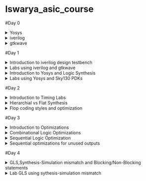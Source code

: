 # Iswarya_asic_course
#Day 0
<details>
<summary>
    Yosys
  </summary> 

    
  I installed Yosys using the following commands: 
    
```
    
$ git clone https://github.com/YosysHQ/yosys.git
$ cd yosys-master 
$ sudo apt install make (If make is not installed please install it) 
$ sudo apt-get install build-essential clang bison flex \
    libreadline-dev gawk tcl-dev libffi-dev git \
    graphviz xdot pkg-config python3 libboost-system-dev \
    libboost-python-dev libboost-filesystem-dev zlib1g-dev
$ make config-gcc
$ make 
$ sudo make install

```

Below is the screenshot showing successful installation: 


![Screenshot from 2023-07-31 10-15-12](https://github.com/IswaryaIlanchezhiyan/Iswarya_asic_course/assets/140998760/67cfade5-3e17-4374-89ff-93c64bce279f)



Below is the screenshot showing successful launch:

![Screenshot from 2023-07-31 10-21-57](https://github.com/IswaryaIlanchezhiyan/Iswarya_asic_course/assets/140998760/8a6b68b0-d58c-403c-92a3-2a820a273b24)


</details>
<details>
<summary>
        iverilog
</summary>
I installed iverilog using the following command:

```

$ sudo apt-get install iverilog

```

Below is the screenshot showing successful installation:


![Screenshot from 2023-07-31 21-32-19](https://github.com/IswaryaIlanchezhiyan/Iswarya_asic_course/assets/140998760/cdd3a329-79a3-490f-b3c9-b5463d1a9f1c)

Below is the screenshot showing successful launch:



![Screenshot from 2023-07-31 21-32-34](https://github.com/IswaryaIlanchezhiyan/Iswarya_asic_course/assets/140998760/5e531280-719f-4b3c-ba58-dbd69cd72061)


    
</details>
<details>
    <summary>
        gtkwave
    </summary>
    I installed gtkwave using the following command:

```

sudo apt update
sudo apt install gtkwave

```

Below is the screenshot showing successful installation:


![Screenshot from 2023-07-31 21-40-40](https://github.com/IswaryaIlanchezhiyan/Iswarya_asic_course/assets/140998760/10ebb750-f2e9-4682-b8b8-6d19de17dfae)

Below is the screenshot showing successful launch:

![Screenshot from 2023-07-31 21-41-31](https://github.com/IswaryaIlanchezhiyan/Iswarya_asic_course/assets/140998760/52180ab8-a498-4974-8ab7-03ef29a9c3b4)

</details>

#Day 1
<details>
    <summary>
        Introduction to iverilog design testbench
    </summary>

    

**Simulator:**

It is a a device that enables the operator to reproduce or represent under test conditions phenomena likely to occur in actual performance.
iverilog is the simulator used for this course.

**How Simulator works**

- Simulator looks for the change in the values of input.
* Upon change to the input,output is evaluated.

**iverilog:**

Icarus Verilog is a compiler that translates Verilog source code into executable programs for simulation.

**iverilog based simulation flow**

![Screenshot from 2023-08-13 22-36-54](https://github.com/IswaryaIlanchezhiyan/Iswarya_asic_course/assets/140998760/a8b3e981-7319-49e5-8265-a0e93d06b646)

**Testbench:**

A conventional Verilog testbench is a code module that describes the stimulus to a logic design and checks whether the design's outputs match its specification.

![Screenshot from 2023-08-13 22-34-39](https://github.com/IswaryaIlanchezhiyan/Iswarya_asic_course/assets/140998760/6d813524-1fd4-4c11-8877-aa934f363536)
</details>

<details>
    <summary>
        Labs using iverilog and gtkwave
    </summary>

**1.Introduction to Labs**

Lab setup is made using the following link:

```
https://github.com/kunalg123/sky130RTLDesignAndSynthesisWorkshop.git

```


![Screenshot from 2023-08-13 23-35-59](https://github.com/IswaryaIlanchezhiyan/Iswarya_asic_course/assets/140998760/64edcb4b-85fb-48a6-939a-d833b750d707)

**2.Introduction to iverilog gtkwave**

A 2×1 multiplexer is used as an example for explaining how iverilog and gtkwave works.It initially creates a a.out file which eventually opened a dumpfile(tb_good_mux.vcd) for producing output.

The following commands are used for producing output:

```
$ iverilog  good_mux.v  tb_good_mux.v
$ ./a.out
$ gtkwave tb_good_mux.vcd

```

![Screenshot from 2023-08-13 23-52-48](https://github.com/IswaryaIlanchezhiyan/Iswarya_asic_course/assets/140998760/55419881-5dd1-482f-bac5-f0b9e6701245)

**Output Waveform**

![Screenshot from 2023-08-13 23-54-09](https://github.com/IswaryaIlanchezhiyan/Iswarya_asic_course/assets/140998760/34fc7a17-2c4b-4aca-b529-370bfa6dad81)
</details>
<details>
    <summary>
        Introduction to Yosys and Logic Synthesis
    </summary>
    
**Introduction to Yosys**

**Logic Synthesis**

RTL to gate level translation is called as synthesis.The design is converted into gates and connections are made between gates.This is given as a file called netlist.


**Synthesizer:**

Synthesizer is the tool used for synthesis.
Synthesis in VLSI is the process of converting your code (program) into a circuit. In terms of logic gates, synthesis is the process of translating an abstract design into a properly implemented chip. Hardware Description Languages (HDLs) are specific programming languages that are used to explain the hardware of a circuit.
Yosys is used as synthesizer in this course.


**Netlist:**

Netlist is also a description of a design written using a HDL code when it is written in an RTL style.The netlist is then supposed to perform the same function as the corresponding HDL code. The netlist out of the synthesis tool is fed into layout tools to produce the layout of the chip.

**RTL Design**
RTL (register-transfer level) design is a hardware design methodology that describes the behavior of digital circuits in terms of the flow of data between registers, and the operations that are performed on that data as it moves through the circuit.

**.lib**

A standard cell library is a collection of well defined and appropriately characterized logic gates that can be used to implement a digital design.The library files contain different flavours of standard gate which maybe like 2 input or 3 input gate with slower or medium or faster version of it.


**Yosys Setup**

![Screenshot from 2023-08-14 00-16-36](https://github.com/IswaryaIlanchezhiyan/Iswarya_asic_course/assets/140998760/0bb3b3fa-6654-40da-b7d3-41c37ca9cc34)

**Verify the synthesis**

![Screenshot from 2023-08-14 00-18-11](https://github.com/IswaryaIlanchezhiyan/Iswarya_asic_course/assets/140998760/b8e8725b-8ffe-4ae2-a8ee-e4374e2e5856)
</details>

<details>
    <summary>
        Labs using Yosys and Sky130 PDKs
    </summary>
    
Invoke and Synthesis using following commands:

**Invoke**

```
$ yosys
```

![Screenshot from 2023-08-14 01-28-49](https://github.com/IswaryaIlanchezhiyan/Iswarya_asic_course/assets/140998760/1193e665-0f8d-4c5c-a134-c49a29104b11)

**Read the library**

```
read_liberty -lib ../lib/sky130_fd_sc_hd__tt_025C_1v80.lib
```
**Read the design**

```
read_verilog good_mux.v
```
**Model Synthesis**

```
synth -top good_mux
```

**Generate Netfile**

```
abc -liberty ../lib/sky130_fd_sc_hd__tt_025C_1v80.lib
```

**abc** is used to convert RTL file into gate design.

![Screenshot from 2023-08-14 01-46-57](https://github.com/IswaryaIlanchezhiyan/Iswarya_asic_course/assets/140998760/867864e3-11fb-48c6-bde6-65160a41fa62)

**Graphical Version of Logic realized**

```
show
```

![Screenshot from 2023-08-14 01-51-43](https://github.com/IswaryaIlanchezhiyan/Iswarya_asic_course/assets/140998760/a65a2f5c-e48c-4989-9edb-7ffeafc84a07)

**How to write Netlist**

```
write_verilog good_mux_netlist.v
write_verilog -noattr good_mux_netlist.v


```
</details>

#Day 2
<details>
    <summary>
        Introduction to Timing Labs
    </summary>

The following command is used to open .lib file in gvim:


```
$ gvim ../lib/sky130_fd_sc_hd__tt_025C_1v80
```

![Screenshot from 2023-08-14 10-59-50](https://github.com/IswaryaIlanchezhiyan/Iswarya_asic_course/assets/140998760/7e7cddf1-817c-46fd-b82a-045bb4a68248)

The .lib files contains main element called **PVT**

**PVT:**

PVT in VLSI stands for Process, Voltage, and Temperature. Integrated circuits are designed in such a way so that they can function in a wide variety of temperatures and voltages, rather than a single temperature and voltage.

-PVT determines how my silicon is going to work under different conditions.

The .lib files also contains the details of standard cells which has the information of what are the gates used and its power values and its area.If the area of the gate is larger it means wider transistor is used which refers to more power consumption.

</details>
<details>
    <summary>
        Hierarchial vs Flat Synthesis
    </summary>

**Hierarchial Synthesis**

A hierarchical design approach divides the ASIC into smaller and simpler modules or blocks, each with its own functionality and interface, and then connects them by a top-level structure that defines the overall behavior and performance of the ASIC.

**Advantages:**

+ This approach has several advantages, such as better modularity, reusability, and scalability of the design
+ reduced complexity and size of the design
+ facilitation of parallelism and teamwork
+ improved quality and reliability of the design

**Disadvantages:**

+ requiring more planning and coordination
+ introducing more overhead and latency
+ potentially limiting optimization and performance

Commands used for Hierarchial Synthesis:

```
$ yosys
read_liberty -lib ../lib/sky130_fd_sc_hd__tt_025C_1v80.lib
read_verilog multiple_modules.v
synth -top multiple_modules
abc -liberty ../lib/sky130_fd_sc_hd__tt_025C_1v80.lib
show multiple_modules
write_verilog -noattr multiple_modules_hier.v
!gvim multiple_modules_hier.v
```

**Flat Synthesis**

A flat design approach treats the ASIC as a single, monolithic entity, without any submodules or levels of hierarchy, and uses basic components like gates, transistors, and wires. 

**Advantages:**

+ more flexibility and creativity for the designer to explore solutions and alternatives without restrictions
+ more optimization and performance
+ reducing overhead and latency


**Disadvantages:**

+ increases complexity and size of the design,
+ hinders parallelism and teamwork
+ can compromise quality and reliability
+ the design is harder to verify and test as a whole

Commands used for Flat Synthesis:

```
$ yosys
flatten
write_verilog -noattr multiple_modules_flat.v
!gvim multiple_modules_flat.v
show multiple_modules_flat
```
</details>
<details>
    <summary>
        Flop coding styles and optimization
    </summary>

Flop is a circuit that maintains a state until directed by input to change the state.

**Why flops**
Combinational circuits have glitches due to propagation delay.If there are multiple combinational circuits in a design ,the output of the design have more glitches in it.To avoid glitches,we are introducing flops inbetween combinational circuits .Flops have clock cycles to work which helps in restricting glitches from the input for providing satble output.

If the initial state of the flop is unknown ,the combinational circuit will evaluate into garbage value.So initializing the flop is an important thing.

The control pins in the flop known as Reset/Set is used to initialize the flop.Reset/Set can be synchronous or asynchronous.

**Lab flop synthesis simulations**

1.Using Asynchronous Reset

Commands used:

```
$ iverilog dff_asyncres.v tb_dff_asyncres.v
$ ./a.out
$ gtkwave tb_dff_asyncres.vcd 
```

![Screenshot from 2023-08-14 14-56-09](https://github.com/IswaryaIlanchezhiyan/Iswarya_asic_course/assets/140998760/8f1b3c5b-90e5-4d76-8394-f30e3ac50c35)

**Synthesis**

![Screenshot from 2023-08-14 15-15-53](https://github.com/IswaryaIlanchezhiyan/Iswarya_asic_course/assets/140998760/ed3ac152-5d28-4490-9613-78d94be44d0d)

2.Using Asynchronous set

Commands used:

```
$ iverilog  dff_async_set.v tb_dff_async_set.v
$ ./a.out
$ gtkwave tb_dff_async_set.vcd
```

![Screenshot from 2023-08-14 15-01-42](https://github.com/IswaryaIlanchezhiyan/Iswarya_asic_course/assets/140998760/a02ef81f-8a62-4e3b-a470-67a6360eecb4)

**Synthesis**

![Screenshot from 2023-08-14 22-45-39](https://github.com/IswaryaIlanchezhiyan/Iswarya_asic_course/assets/140998760/abb5f936-cdc4-486f-8b15-e88efadabdf5)

3.Using Synchronous Reset

Commands used:

```
$ iverilog dff_syncres.v tb_dff_syncres.v
$ ./a.out
$ gtkwave tb_dff_syncres.vcd
```

![Screenshot from 2023-08-14 15-08-22](https://github.com/IswaryaIlanchezhiyan/Iswarya_asic_course/assets/140998760/bb581545-b984-4c5f-a606-9f9cf12a12a3)

**Synthesis**

![Screenshot from 2023-08-14 23-12-46](https://github.com/IswaryaIlanchezhiyan/Iswarya_asic_course/assets/140998760/38830b5f-4ba4-4741-b375-6059a299655d)

</details>

#Day 3
<details>
    <summary>
        Introduction to Optimizations
    </summary>

**Logic optimization** 

It is a process of finding an equivalent representation of the specified logic circuit under one or more specified constraints. This process is a part of a logic synthesis.

There are two types of logic optimization

1.Combinational logic optimization

2.Sequential logic optimization

**Combinational Logic Optimization**

- It is mainly for squeezing the logic into most optimized design in terms of area and power savings.
 
- It uses two techniques for optimization.

    1.Constant Propagation(Direct Optimization)
  
    2.Boolean Logic Optimization

**Constant Propagation**

Boolean minimization may lead to dissolution of certain section of code into constants. Such constants should be propagated at this stage in order to reduce gate count and area.

**Boolean Logic Optimization**

The optimization of a complex boolean expression is a process of finding a simpler one, which would upon evaluation ultimately produce the same results as the original one.

**Sequential Logic Optimization**

Precomputation is a recently proposed logic optimization technique which selectively disables
the inputs of a sequential logic circuit, thereby reducing switching activity and power dissipation,
without changing logic functionality.

There are two techniques used for optimisation.

1.Basic 

- Sequential Constant Propagation

2.Advanced

- State Optimisation
- Retiming 
- Sequential Logic Cloning
</details>

<details>
    <summary>
        Combinational Logic Optimizations
    </summary>
    
Commands used for opt_check2.v

```
$ yosys
read_liberty -lib ../lib/sky130_fd_sc_hd__tt_025C_1v80.lib
read_verilog opt_check2.v
synth -top opt_check2
opt_clean -purge
abc -liberty ../lib/sky130_fd_sc_hd__tt_025C_1v80.lib
show 
```

**Synthesis**

![Screenshot from 2023-08-15 01-07-03](https://github.com/IswaryaIlanchezhiyan/Iswarya_asic_course/assets/140998760/dc42f2e9-7caa-491b-935a-0fcfb0f3517b)

Commands used for multiple_module_opt2.v

```
$ yosys
read_liberty -lib ../lib/sky130_fd_sc_hd__tt_025C_1v80.lib
read_verilog multiple_module_opt2.v
synth -top multiple_module_opt2
opt_clean -purge
abc -liberty ../lib/sky130_fd_sc_hd__tt_025C_1v80.lib
show multiple_module_opt2
```

**Synthesis**

![Screenshot from 2023-08-15 01-19-15](https://github.com/IswaryaIlanchezhiyan/Iswarya_asic_course/assets/140998760/dc19e3bb-02c5-4460-8cfb-8806d7b3c3cb)
</details>

<details>
    <summary>
        Sequential Logic Optimization
    </summary>

**dff_const1**

![Screenshot from 2023-08-15 01-29-12](https://github.com/IswaryaIlanchezhiyan/Iswarya_asic_course/assets/140998760/4ca2441b-b972-484c-97b4-7abbb7d32fc8)

**Output Waveform**

![Screenshot from 2023-08-15 01-30-36](https://github.com/IswaryaIlanchezhiyan/Iswarya_asic_course/assets/140998760/2bcd75d2-ca76-4087-ad09-75df97225d92)

**Invoke Yosys**

```
$ yosys
read_liberty -lib ../lib/sky130_fd_sc_hd__tt_025C_1v80.lib
read_verilog dff_const1.v
synth -top dff_const1
opt_clean -purge
abc -liberty ../lib/sky130_fd_sc_hd__tt_025C_1v80.lib
show 
```

**Synthesis**

![Screenshot from 2023-08-15 01-35-56](https://github.com/IswaryaIlanchezhiyan/Iswarya_asic_course/assets/140998760/c931c718-b9fc-48b6-9c77-9ee3165975a0)

**dff_const3**

```
$ iverilog dff_const3.v tb_dff_const3.v
$ ./a.out
$ gtkwave tb_dff_const3.vcd
```

**Output Waveform**

![Screenshot from 2023-08-15 01-48-03](https://github.com/IswaryaIlanchezhiyan/Iswarya_asic_course/assets/140998760/a62efb51-e8ff-4090-b420-f8621e9b66be)

**Invoke Yosys**

```
$ yosys
read_liberty -lib ../lib/sky130_fd_sc_hd__tt_025C_1v80.lib
read_verilog dff_const3.v
synth -top dff_const3
opt_clean -purge
abc -liberty ../lib/sky130_fd_sc_hd__tt_025C_1v80.lib
show 
```

**Synthesis**

![Screenshot from 2023-08-15 01-49-25](https://github.com/IswaryaIlanchezhiyan/Iswarya_asic_course/assets/140998760/4eb16daa-5819-4425-9ffb-e7397f3827f3)
</details>
<details>
    <summary>
        Sequential optimizations for unused outputs
    </summary>

**Verilog code for counter**

![Screenshot from 2023-08-15 02-02-04](https://github.com/IswaryaIlanchezhiyan/Iswarya_asic_course/assets/140998760/7a752588-3ba3-4a39-aa3d-3bb7567f4d2c)

**Invoke Yosys**

```
$ yosys
read_liberty -lib ../lib/sky130_fd_sc_hd__tt_025C_1v80.lib
read_verilog counter_opt.v
synth -top counter_opt
opt_clean -purge
abc -liberty ../lib/sky130_fd_sc_hd__tt_025C_1v80.lib
show 
```

**Synthesis**

![Screenshot from 2023-08-15 02-02-52](https://github.com/IswaryaIlanchezhiyan/Iswarya_asic_course/assets/140998760/cdb60b7d-945a-4055-a837-09e2a5d6ad57)

**Modified verilog code for counter**

![Screenshot from 2023-08-15 02-29-29](https://github.com/IswaryaIlanchezhiyan/Iswarya_asic_course/assets/140998760/a60614b2-f197-4e6d-88f2-c600f84aa066)

**Invoke Yosys**

```
$ yosys
read_liberty -lib ../lib/sky130_fd_sc_hd__tt_025C_1v80.lib
read_verilog counter_opt2.v
synth -top counter_opt
opt_clean -purge
abc -liberty ../lib/sky130_fd_sc_hd__tt_025C_1v80.lib
show 
```

**Synthesis**

![Screenshot from 2023-08-15 02-27-37](https://github.com/IswaryaIlanchezhiyan/Iswarya_asic_course/assets/140998760/35f06226-8440-4ec5-941b-04381f689123)
</details>

#Day 4
<details>
    <summary>
        GLS,Synthesis-Simulation mismatch and Blocking/Non-Blocking statements
    </summary>

**Gate Level Simulation**

The term "gate level" refers to the netlist view of a circuit, usually produced by logic synthesis. So while RTL simulation is pre-synthesis, GLS is post-synthesis. The netlist view is a complete connection list consisting of gates and IP models with full functional and timing behavior.

**Why GLS**

- Verify the logic correctness of design after synthesis.
- Ensuring the timing of the design is met(For this GLS needs to be run with delay annotation)

**GLS using Verilog**

![Screenshot from 2023-08-15 08-04-57](https://github.com/IswaryaIlanchezhiyan/Iswarya_asic_course/assets/140998760/d158213c-dc0b-4e4a-ba89-ad0c8e5048cc)

If Gate level models are delay annotated, then we can use GLS for timing validation.

**Synthesis Simulation Mismatch**

Verilog coding styles that will cause a mismatch between prea nd post-synthesis simulations.

Synthesis Simulation Mismatch happens due to certains reasons like,

- Missing Sensitivity List
- Blocking vs Non-Blocking Assignments
- Non standard Verilog coding

**Blocking and Non-Blocking Statements**

**Blocking assignment** statements are assigned using (=) operator and are executed one after the other in a procedural block. But, it will not prevent the execution of statements that run in a parallel block.

**Non-blocking assignment** statements are allowed to be scheduled without blocking the execution of the following statements and is specified by a (<=) symbol.

**Note:**

Always use non-blocking statements for writing sequential circuits.
</details>
<details>
    <summary>
        Lab GLS using sythesis-simulation mismatch
    </summary>

**Screenshot of commands used:**

![Screenshot from 2023-08-15 14-19-05](https://github.com/IswaryaIlanchezhiyan/Iswarya_asic_course/assets/140998760/aa2705e9-e94d-4501-9683-6f84e7aa9597)

**Output Waveform**

![Screenshot from 2023-08-15 14-18-08](https://github.com/IswaryaIlanchezhiyan/Iswarya_asic_course/assets/140998760/ca8d5107-aae3-45bf-85a0-4a74165ac392)

**Synthesis**

![Screenshot from 2023-08-15 14-21-53](https://github.com/IswaryaIlanchezhiyan/Iswarya_asic_course/assets/140998760/b895ab69-d85f-4add-93ed-4fe880058110)

Commands used to produce gtkwave using GLS

```
$ iverilog ../my_lib/verilog_model/primitives.v ../my_lib/verilog_model/sky130_fd_sc_hd.v ternary_operator_mux_net.v tb_ternary_operator_mux.v
$ ./a.out
$ gtkwave tb_ternary_operator_mux.vcd
```

**Output Waveform using GLS**

![Screenshot from 2023-08-15 15-04-08](https://github.com/IswaryaIlanchezhiyan/Iswarya_asic_course/assets/140998760/6f772d94-8405-430e-8e8a-73bea2233951)





</details>

